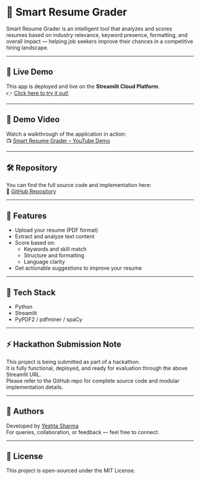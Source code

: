 # 🧠 Smart Resume Grader

Smart Resume Grader is an intelligent tool that analyzes and scores resumes based on industry relevance, keyword presence, formatting, and overall impact — helping job seekers improve their chances in a competitive hiring landscape.

---

## 🚀 Live Demo

This app is deployed and live on the **Streamlit Cloud Platform**.  
👉 [Click here to try it out!](https://smartresumegrader-v1.streamlit.app/)

---

## 🎥 Demo Video

Watch a walkthrough of the application in action:  
📺 [Smart Resume Grader – YouTube Demo](https://youtu.be/SR0gRitdjl8)

---

## 🛠 Repository

You can find the full source code and implementation here:  
📂 [GitHub Repository](https://github.com/yeshtashri/Smart_Resume_Grader.git)

---

## 📌 Features

- Upload your resume (PDF format)
- Extract and analyze text content
- Score based on:
  - Keywords and skill match
  - Structure and formatting
  - Language clarity
- Get actionable suggestions to improve your resume

---

## 🧩 Tech Stack

- Python
- Streamlit
- PyPDF2 / pdfminer / spaCy

---

## ⚡ Hackathon Submission Note

This project is being submitted as part of a hackathon.  
It is fully functional, deployed, and ready for evaluation through the above Streamlit URL.  
Please refer to the GitHub repo for complete source code and modular implementation details.

---

## 🙌 Authors

Developed by [Yeshta Sharma](https://github.com/yeshtashri)  
For queries, collaboration, or feedback — feel free to connect.

---

## 📄 License

This project is open-sourced under the MIT License.
